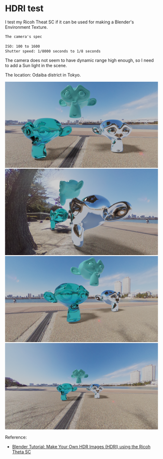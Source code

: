 # HDRI test

I test my Ricoh Theat SC if it can be used for making a Blender's Environment Texture.

```
The camera's spec

ISO: 100 to 1600
Shutter speed: 1/8000 seconds to 1/8 seconds
```

The camera does not seem to have dynamic range high enough, so I need to add a Sun light in the scene.

The location: Odaiba district in Tokyo.

<img src="Camera1.png" width=800>

<img src="Camera2.png" width=800>

<img src="Camera3.png" width=800>

<img src="Camera4.png" width=800>

Reference:
- [Blender Tutorial: Make Your Own HDR Images (HDRI) using the Ricoh Theta SC](https://www.youtube.com/watch?v=Egq3UcIai8Q)

